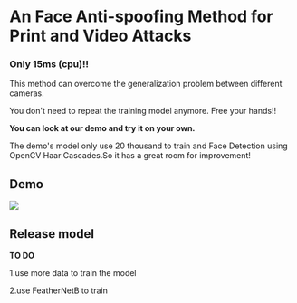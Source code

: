 # An Face Anti-spoofing Method for Print and Video Attacks
### Only 15ms (cpu)!!
This method can overcome the generalization problem between different cameras. 

You don't need to repeat the training model anymore. Free your hands!!

**You can look at our demo and try it on your own.**

The demo's model only use 20 thousand to train and Face Detection using OpenCV Haar Cascades.So it has a great room for improvement!

## Demo

![](RGB_Face_Anti-spoofing.gif)

## Release model

**TO DO**

1.use more data to train the model

2.use FeatherNetB to train 
